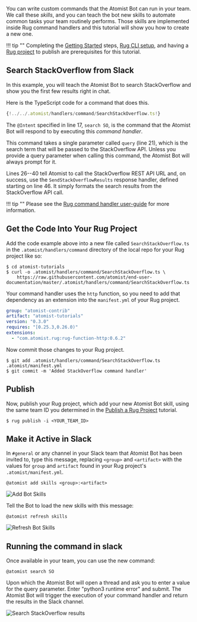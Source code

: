 You can write custom commands that the Atomist Bot can run in your team. We
call these _skills_, and you can teach the bot new skills to
automate common tasks your team routinely performs. Those skills are
implemented inside Rug command handlers and this tutorial will show you
how to create a new one.

!!! tip ""
    Completing the [Getting Started][getting-started]
    steps, [Rug CLI setup][cli-setup], and having
    a [Rug project][create-rug] to publish are prerequisites for this
    tutorial.

[getting-started]: /getting-started/index.md
[cli-setup]: /tutorials/cli-quick-setup.md
[create-rug]: /tutorials/create-rug-project.md

## Search StackOverflow from Slack

In this example, you will teach the Atomist Bot to search
StackOverflow and show you the first few results right in chat.

Here is the TypeScript code for a command that does this.

```typescript linenums="1" hl_lines="17 21"
{!../../.atomist/handlers/command/SearchStackOverflow.ts!}
```

The `@Intent` specified in line 17, `search SO`, is the command that
the Atomist Bot will respond to by executing this _command handler_.

This command takes a single parameter called `query` (line 21), which
is the search term that will be passed to the StackOverflow
API. Unless you provide a query parameter when calling this command,
the Atomist Bot will always prompt for it.

Lines 26--40 tell Atomist to call the StackOverflow REST API URL and,
on success, use the `SendStackOverflowResults` response handler,
defined starting on line 46. It simply formats the search results from
the StackOverflow API call.

!!! tip ""
    Please see the [Rug command handler user-guide][rugcmd] for more information.

[rugcmd]: /user-guide/rug/command-handlers.md

## Get the Code Into Your Rug Project

Add the code example above into a new file called `SearchStackOverflow.ts` in the
`.atomist/handlers/command` directory of the local repo for your Rug project
like so:

```console
$ cd atomist-tutorials
$ curl -o .atomist/handlers/command/SearchStackOverflow.ts \
    https://raw.githubusercontent.com/atomist/end-user-documentation/master/.atomist/handlers/command/SearchStackOverflow.ts
```

Your command handler uses the `http` function, so you need to add that
dependency as an extension into the `manifest.yml` of your Rug
project.

```yml hl_lines="5 6"
group: "atomist-contrib"
artifact: "atomist-tutorials"
version: "0.3.0"
requires: "[0.25.3,0.26.0)"
extensions:
  - "com.atomist.rug:rug-function-http:0.6.2"
```

Now commit those changes to your Rug project.

```console
$ git add .atomist/handlers/command/SearchStackOverflow.ts .atomist/manifest.yml
$ git commit -m 'Added StackOverflow command handler'
```

## Publish

Now, publish your Rug project, which add your new Atomist Bot skill,
using the same team ID you determined in
the [Publish a Rug Project][publish] tutorial.

```console
$ rug publish -i <YOUR_TEAM_ID>
```

[publish]: /tutorials/publish-rug-project.md

## Make it Active in Slack

In `#general` or any channel in your Slack team that Atomist Bot has
been invited to, type this message, replacing `<group>` and
`<artifact>` with the values for `group` and `artifact` found in your
Rug project's `.atomist/manifest.yml`.

```
@atomist add skills <group>:<artifact>
```

<div class="ss-container">
  <img src="../images/add-skills.png" alt="Add Bot Skills" class="ss-medium">
</div>

Tell the Bot to load the new skills with this message:

```
@atomist refresh skills
```

<div class="ss-container">
  <img src="../images/refresh-skills.png" alt="Refresh Bot Skills" class="ss-medium">
</div>

## Running the command in slack

Once available in your team, you can use the new command:

```
@atomist search SO
```

Upon which the Atomist Bot will open a thread and ask you to enter a
value for the query parameter.  Enter "python3 runtime error" and
submit.  The Atomist Bot will trigger the execution of your command
handler and return the results in the Slack channel.

<div class="ss-container">
  <img src="../images/search-so-results.png" alt="Search StackOverflow results" class="ss-large">
</div>
